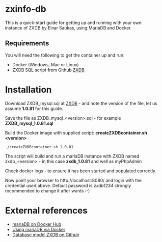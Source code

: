 # zxinfo-db
This is a quick-start guide for getting up and running with your own instance of ZXDB by Einar Saukas, using MariaDB and Docker.

## Requirements
You will need the following to get the container up and run:
* Docker (Windows, Mac or Linux)
* ZXDB SQL script from Github [ZXDB](https://github.com/zxdb/ZXDB/archive/master.zip)

# Installation
Download ZXDB\_mysql.sql at [ZXDB](https://github.com/zxdb/ZXDB/) - and note the version of the file, let us assume **1.0.81** for this guide.

Save the file as ZXDB\_mysql\_&lt;version&gt;.sql - for example **ZXDB_mysql_1.0.81.sql**

Build the Docker image with supplied script: **createZXDBcontainer.sh &lt;version&gt;**
````
./createZXDBcontainer.sh 1.0.81
````
The script will build and run a mariaDB instance with ZXDB named zxdb\_&lt;version&gt; - in this case **zxdb_1.0.81** and well as myPhpAdmin

Check docker logs - to ensure it has been started and populated correctly.

Now point your browser to http://localhost:8080/ and login with the credential used above.
Default password is _zxdb1234_ strongly recommended to change it after wards :-)

# External references
* [mariaDB on Docker Hub](https://hub.docker.com/_/mariadb/)
* [Using mariaDB via Docker](https://mariadb.com/kb/en/mariadb/installing-and-using-mariadb-via-docker/)
* [Database model ZXDB on Github](https://github.com/zxdb/ZXDB)
